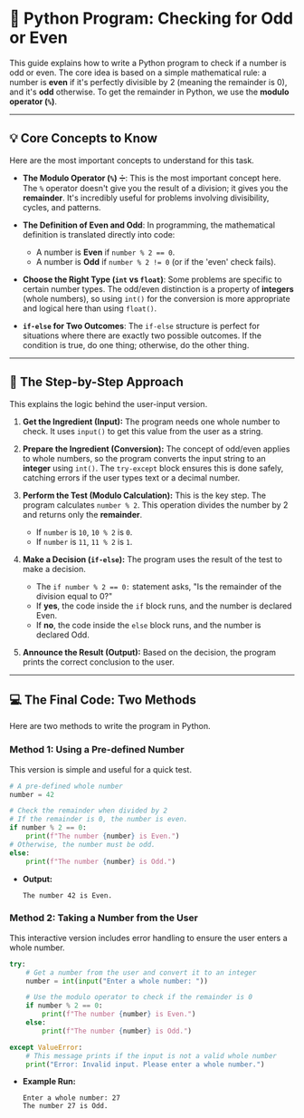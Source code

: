

# 🔢 Python Program: Checking for Odd or Even

This guide explains how to write a Python program to check if a number is odd or even. The core idea is based on a simple mathematical rule: a number is **even** if it's perfectly divisible by 2 (meaning the remainder is 0), and it's **odd** otherwise. To get the remainder in Python, we use the **modulo operator (`%`)**.

-----

## 💡 Core Concepts to Know

Here are the most important concepts to understand for this task.

  * **The Modulo Operator (`%`)** ➗: This is the most important concept here. The `%` operator doesn't give you the result of a division; it gives you the **remainder**. It's incredibly useful for problems involving divisibility, cycles, and patterns.

  * **The Definition of Even and Odd**: In programming, the mathematical definition is translated directly into code:

      * A number is **Even** if `number % 2 == 0`.
      * A number is **Odd** if `number % 2 != 0` (or if the 'even' check fails).

  * **Choose the Right Type (`int` vs `float`)**: Some problems are specific to certain number types. The odd/even distinction is a property of **integers** (whole numbers), so using `int()` for the conversion is more appropriate and logical here than using `float()`.

  * **`if-else` for Two Outcomes**: The `if-else` structure is perfect for situations where there are exactly two possible outcomes. If the condition is true, do one thing; otherwise, do the other thing.

-----

## 📝 The Step-by-Step Approach

This explains the logic behind the user-input version.

1.  **Get the Ingredient (Input):** The program needs one whole number to check. It uses `input()` to get this value from the user as a string.

2.  **Prepare the Ingredient (Conversion):** The concept of odd/even applies to whole numbers, so the program converts the input string to an **integer** using `int()`. The `try-except` block ensures this is done safely, catching errors if the user types text or a decimal number.

3.  **Perform the Test (Modulo Calculation):** This is the key step. The program calculates `number % 2`. This operation divides the number by 2 and returns only the **remainder**.

      * If `number` is `10`, `10 % 2` is `0`.
      * If `number` is `11`, `11 % 2` is `1`.

4.  **Make a Decision (`if-else`):** The program uses the result of the test to make a decision.

      * The `if number % 2 == 0:` statement asks, "Is the remainder of the division equal to 0?"
      * If **yes**, the code inside the `if` block runs, and the number is declared Even.
      * If **no**, the code inside the `else` block runs, and the number is declared Odd.

5.  **Announce the Result (Output):** Based on the decision, the program prints the correct conclusion to the user.

-----

## 💻 The Final Code: Two Methods

Here are two methods to write the program in Python.

### **Method 1: Using a Pre-defined Number**

This version is simple and useful for a quick test.

```python
# A pre-defined whole number
number = 42

# Check the remainder when divided by 2
# If the remainder is 0, the number is even.
if number % 2 == 0:
    print(f"The number {number} is Even.")
# Otherwise, the number must be odd.
else:
    print(f"The number {number} is Odd.")
```

  * **Output:**
    ```
    The number 42 is Even.
    ```

### **Method 2: Taking a Number from the User**

This interactive version includes error handling to ensure the user enters a whole number.

```python
try:
    # Get a number from the user and convert it to an integer
    number = int(input("Enter a whole number: "))

    # Use the modulo operator to check if the remainder is 0
    if number % 2 == 0:
        print(f"The number {number} is Even.")
    else:
        print(f"The number {number} is Odd.")

except ValueError:
    # This message prints if the input is not a valid whole number
    print("Error: Invalid input. Please enter a whole number.")
```

  * **Example Run:**
    ```
    Enter a whole number: 27
    The number 27 is Odd.
    ```
